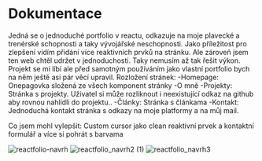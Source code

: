 # Dokumentace
Jedná se o jednoduché portfolio v reactu, odkazuje na moje plavecké a trenérské schopnosti a  taky vývojářské neschopnosti. Jako příležitost pro zlepšení vidím přidání více reaktivních prvků na stránku. Ale zároveň jsem ten web chtěl udržet v jednoduchosti. Taky nemusím až tak řešit výkon. Projekt se mi líbí ale před samotným používáním jako vlastní portfolio bych na něm ještě asi pár věcí upravil.
Rozložení stránek:
-Homepage: Onepagovka složená ze všech komponent stránky
-O mně
-Projekty: Stránka s projekty. Uživatel si může rozliknout i neexistující odkaz na github aby rovnou nahlídli do projektu..
-Články: Stránka s článkama
-Kontakt: Jednoduchá kontakt stránka s odkazy na moje platformy a na můj mail.

Co jsem mohl vylepšit: Custom cursor jako clean reaktivní prvek a kontaktní formulář a více si pohrát s barvama

![reactfolio-navrh](https://github.com/Pastyxd/Pastyho-reactfolio/assets/148329648/33662996-c4d2-46d4-a637-b3f37df3012a)
![reactfolio_navrh2 (1)](https://github.com/Pastyxd/Pastyho-reactfolio/assets/148329648/aa046d57-fc3d-42a8-a022-9b8600360433)
![reactfolio_navrh3](https://github.com/Pastyxd/Pastyho-reactfolio/assets/148329648/620312dd-f007-4ec9-b76d-28dbd7a35906)
